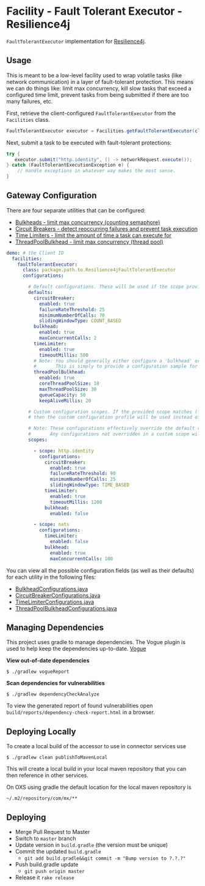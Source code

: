 # Facility - Fault Tolerant Executor - Resilience4j

`FaultTolerantExecutor` implementation for [Resilience4j](https://resilience4j.readme.io/docs/getting-started).

## Usage

This is meant to be a low-level facility used to wrap volatile tasks (like network communication) in a layer of fault-tolerant
protection. This means we can do things like: limit max concurrency, kill slow tasks that exceed a configured time limit,
prevent tasks from being submitted if there are too many failures, etc.

First, retrieve the client-configured `FaultTolerantExecutor` from the `Facilities` class.

```java
FaultTolerantExecutor executor = Facilities.getFaultTolerantExecutor(clientId);
```

Next, submit a task to be executed with fault-tolerant protections:

```java
try {
   executor.submit("http.identity", () -> networkRequest.execute());
} catch (FaultTolerantExecutionException e) {
    // Handle exceptions in whatever way makes the most sense.
}
```

## Gateway Configuration

There are four separate utilities that can be configured:

* [Bulkheads - limit max concurrency (counting semaphore)](https://resilience4j.readme.io/docs/bulkhead)
* [Circuit Breakers - detect reoccurring failures and prevent task execution](https://resilience4j.readme.io/docs/circuitbreaker)
* [Time Limiters - limit the amount of time a task can execute for](https://resilience4j.readme.io/docs/timeout)
* [ThreadPoolBulkhead - limit max concurrency (thread pool)](https://resilience4j.readme.io/docs/bulkhead#create-and-configure-a-threadpoolbulkhead)

```yaml
demo: # the Client ID
  facilities:
    faultTolerantExecutor:
      class: package.path.to.Resilience4jFaultTolerantExecutor
      configurations:

        # Default configurations. These will be used if the scope provided doesn't have a match.
        defaults:
          circuitBreaker:
            enabled: true
            failureRateThreshold: 25
            minimumNumberOfCalls: 70
            slidingWindowType: COUNT_BASED
          bulkhead:
            enabled: true
            maxConcurrentCalls: 2
          timeLimiter:
            enabled: true
            timeoutMillis: 500
          # Note: You should generally either configure a 'bulkhead' or a 'threadPoolBulkhead', but not both.
          #       This is simply to provide a configuration sample for both bulkheads.
          threadPoolBulkhead:
            enabled: true
            coreThreadPoolSize: 10
            maxThreadPoolSize: 30
            queueCapacity: 50
            keepAliveMillis: 20

        # Custom configuration scopes. If the provided scope matches (fully or partially) one of these configurations,
        # then the custom configuration profile will be used instead of the defaults.

        # Note: These configurations effectively override the default configurations.
        #       Any configurations not overridden in a custom scope will use the default configurations.
        scopes:

          - scope: http.identity
            configurations:
              circuitBreaker:
                enabled: true
                failureRateThreshold: 90
                minimumNumberOfCalls: 25
                slidingWindowType: TIME_BASED
              timeLimiter:
                enabled: true
                timeoutMillis: 1200
              bulkhead:
                enabled: false

          - scope: nats
            configurations:
              timeLimiter:
                enabled: false
              bulkhead:
                enabled: true
                maxConcurrentCalls: 100
```

You can view all the possible configuration fields (as well as their defaults) for each utility in the following files:
* [BulkheadConfigurations.java](src/main/java/com/mx/path/service/facility/fault_tolerant_executor/configuration/BulkheadConfigurations.java)
* [CircuitBreakerConfigurations.java](src/main/java/com/mx/path/service/facility/fault_tolerant_executor/configuration/CircuitBreakerConfigurations.java)
* [TimeLimiterConfigurations.java](src/main/java/com/mx/path/service/facility/fault_tolerant_executor/configuration/TimeLimiterConfigurations.java)
* [ThreadPoolBulkheadConfigurations.java](src/main/java/com/mx/path/service/facility/fault_tolerant_executor/configuration/ThreadPoolBulkheadConfigurations.java)

## Managing Dependencies

This project uses gradle to manage dependencies. The Vogue plugin is used to help keep the dependencies up-to-date. [Vogue](https://github.com/mxenabled/vogue)

**View out-of-date dependencies**

```shell
$ ./gradlew vogueReport
```

**Scan dependencies for vulnerabilities**

```shell
$ ./gradlew dependencyCheckAnalyze
```
To view the generated report of found vulnerabilities open `build/reports/dependency-check-report.html` in a browser.

## Deploying Locally

To create a local build of the accessor to use in connector services use

```shell
$ ./gradlew clean publishToMavenLocal
```
This will create a local build in your local maven repository that you can
then reference in other services.

On OXS using gradle the default location for the local maven repository is
```shell
~/.m2/repository/com/mx/**
```

## Deploying

* Merge Pull Request to Master
* Switch to `master` branch
* Update version in `build.gradle` (the version must be unique)
* Commit the updated `build.gradle`
    * `git add build.gradle&&git commit -m "Bump version to ?.?.?"`
* Push build.gradle update
    * `git push origin master`
* Release it `rake release`
